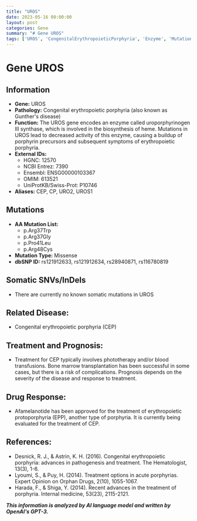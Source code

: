 ```yaml
---
title: "UROS"
date: 2023-05-16 00:00:00
layout: post
categories: Gene
summary: "# Gene UROS"
tags: ['UROS', 'CongenitalErythropoieticPorphyria', 'Enzyme', 'Mutations', 'Treatment', 'Prognosis', 'DrugResponse', 'Porphyria']
---
```


# Gene UROS

## Information
- **Gene:** UROS
- **Pathology:** Congenital erythropoietic porphyria (also known as Gunther's disease)
- **Function:** The UROS gene encodes an enzyme called uroporphyrinogen III synthase, which is involved in the biosynthesis of heme. Mutations in UROS lead to decreased activity of this enzyme, causing a buildup of porphyrin precursors and subsequent symptoms of erythropoietic porphyria.
- **External IDs:** 
    - HGNC: 12570
    - NCBI Entrez: 7390
    - Ensembl: ENSG00000103367
    - OMIM: 613521
    - UniProtKB/Swiss-Prot: P10746
- **Aliases:** CEP, CP, URO2, UROS1

## Mutations
- **AA Mutation List:**
    - p.Arg37Trp
    - p.Arg37Gly
    - p.Pro41Leu
    - p.Arg48Cys
- **Mutation Type:** Missense
- **dbSNP ID:** rs121912633, rs121912634, rs28940871, rs116780819

## Somatic SNVs/InDels
- There are currently no known somatic mutations in UROS

## Related Disease:
- Congenital erythropoietic porphyria (CEP)

## Treatment and Prognosis:
- Treatment for CEP typically involves phototherapy and/or blood transfusions. Bone marrow transplantation has been successful in some cases, but there is a risk of complications. Prognosis depends on the severity of the disease and response to treatment.

## Drug Response:
- Afamelanotide has been approved for the treatment of erythropoietic protoporphyria (EPP), another type of porphyria. It is currently being evaluated for the treatment of CEP.

## References:
- Desnick, R. J., & Astrin, K. H. (2016). Congenital erythropoietic porphyria: advances in pathogenesis and treatment. The Hematologist, 13(3), 1-6.
- Lyoumi, S., & Puy, H. (2014). Treatment options in acute porphyrias. Expert Opinion on Orphan Drugs, 2(10), 1055-1067.
- Harada, F., & Shiga, Y. (2014). Recent advances in the treatment of porphyria. Internal medicine, 53(23), 2115-2121.

**_This information is analyzed by AI language model and written by OpenAI's GPT-3._**